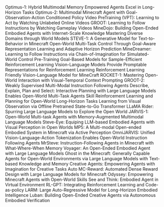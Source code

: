 Optimus-1: Hybrid Multimodal Memory Empowered Agents Excel in Long-Horizon Tasks
Optimus-2: Multimodal Minecraft Agent with Goal-Observation-Action Conditioned Policy
Video PreTraining (VPT): Learning to Act by Watching Unlabeled Online Videos
GROOT: Learning to Follow Instructions by Watching Gameplay Videos
MineDojo: Building Open-Ended Embodied Agents with Internet-Scale Knowledge
Mastering Diverse Domains through World Models
STEVE-1: A Generative Model for Text-to-Behavior in Minecraft
Open-World Multi-Task Control Through Goal-Aware Representation Learning and Adaptive Horizon Prediction
MineDreamer: Learning to Follow Instructions via Chain-of-Imagination for Simulated-World Control
Pre-Training Goal-Based Models for Sample-Efficient Reinforcement Learning
Vision-Language Models Provide Promptable Representations for Reinforcement Learning
Reinforcement Learning Friendly Vision-Language Model for MineCraft
ROCKET-1: Mastering Open-World Interaction with Visual-Temporal Context Prompting
GROOT-2: Weakly Supervised Multi-Modal Instruction Following Agents
Describe, Explain, Plan and Select: Interactive Planning with Large Language Models Enables Open-World Multi-Task Agents
Skill Reinforcement Learning and Planning for Open-World Long-Horizon Tasks
Learning from Visual Observation via Offline Pretrained State-to-Go Transformer
LLaMA Rider: Spurring Large Language Models to Explore the Open World
JARVIS-1: Open-World Multi-task Agents with Memory-Augmented Multimodal Language Models
Steve-Eye: Equiping LLM-based Embodied Agents with Visual Perception in Open Worlds
MP5: A Multi-modal Open-ended Embodied System in Minecraft via Active Perception
OmniJARVIS: Unified Vision-Language-Action Tokenization Enables Open-World Instruction Following Agents
MrSteve: Instruction-Following Agents in Minecraft with What-Where-When Memory
Voyager: An Open-Ended Embodied Agent with Large Language Models
Ghost in the Minecraft: Generally Capable Agents for Open-World Environments via Large Language Models with Text-based Knowledge and Memory
Creative Agents: Empowering Agents with Imagination for Creative Tasks
Auto MC-Reward: Automated Dense Reward Design with Large Language Models for Minecraft
Odyssey: Empowering Minecraft Agents with Open-World Skills
See and Think: Embodied Agent in Virtual Environment
RL-GPT: Integrating Reinforcement Learning and Code-as-policy
LARM: Large Auto-Regressive Model for Long-Horizon Embodied Intelligence
Luban: Building Open-Ended Creative Agents via Autonomous Embodied Verification
